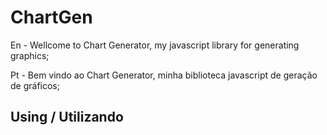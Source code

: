 # ChartGen

En - Wellcome to Chart Generator, my javascript library for generating graphics;

Pt - Bem vindo ao Chart Generator, minha biblioteca javascript de geração de gráficos;

## Using / Utilizando
